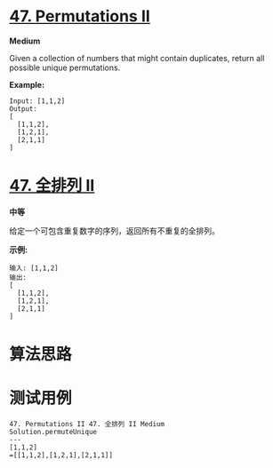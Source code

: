# [47. Permutations II][enTitle]

**Medium**

Given a collection of numbers that might contain duplicates, return all possible unique permutations.

**Example:** 

```
Input: [1,1,2]
Output:
[
  [1,1,2],
  [1,2,1],
  [2,1,1]
]

```
# [47. 全排列 II][cnTitle]

**中等**

给定一个可包含重复数字的序列，返回所有不重复的全排列。

**示例:** 

```
输入: [1,1,2]
输出:
[
  [1,1,2],
  [1,2,1],
  [2,1,1]
]
```


# 算法思路

# 测试用例
```
47. Permutations II 47. 全排列 II Medium
Solution.permuteUnique
---
[1,1,2]
=[[1,1,2],[1,2,1],[2,1,1]]
```

[enTitle]: https://leetcode.com/problems/permutations-ii/
[cnTitle]: https://leetcode-cn.com/problems/permutations-ii/
